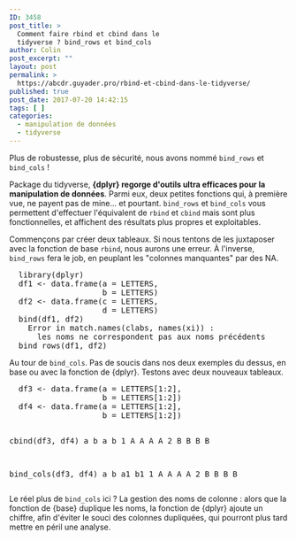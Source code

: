 ```yaml
---
ID: 3458
post_title: >
  Comment faire rbind et cbind dans le
  tidyverse ? bind_rows et bind_cols
author: Colin
post_excerpt: ""
layout: post
permalink: >
  https://abcdr.guyader.pro/rbind-et-cbind-dans-le-tidyverse/
published: true
post_date: 2017-07-20 14:42:15
tags: [ ]
categories:
  - manipulation de données
  - tidyverse
---
```

<p>Plus de robustesse, plus de sécurité, nous avons nommé <code>bind_rows</code> et <code>bind_cols</code> !</p>

<p>Package du tidyverse, <strong>{dplyr} regorge d'outils ultra efficaces pour la manipulation de données</strong>. Parmi eux, deux petites fonctions qui, à première vue, ne payent pas de mine... et pourtant. <code>bind_rows</code> et <code>bind_cols</code> vous permettent d'effectuer l'équivalent de <code>rbind</code> et <code>cbind</code> mais sont plus fonctionnelles, et affichent des résultats plus propres et exploitables.</p>

<p>Commençons par créer deux tableaux. Si nous tentons de les juxtaposer avec la fonction de base <code>rbind</code>, nous aurons une erreur. À l'inverse, <code>bind_rows</code> fera le job, en peuplant les "colonnes manquantes" par des NA.</p>

<p><pre lang="rsplus">
  library(dplyr)
  df1 <- data.frame(a = LETTERS, 
                    b = LETTERS)
  df2 <- data.frame(c = LETTERS, 
                    d = LETTERS)
  bind(df1, df2)
    Error in match.names(clabs, names(xi)) : 
      les noms ne correspondent pas aux noms précédents
  bind_rows(df1, df2)
</pre></p>

</p>

<p>Au tour de <code>bind_cols</code>. Pas de soucis dans nos deux exemples du dessus, en base ou avec la fonction de {dplyr}. Testons avec deux nouveaux tableaux.</p>


<p><pre lang="rsplus">
  df3 <- data.frame(a = LETTERS[1:2], 
                    b = LETTERS[1:2])
  df4 <- data.frame(a = LETTERS[1:2], 
                    b = LETTERS[1:2])
                    
  cbind(df3, df4) 
    a b a b
  1 A A A A
  2 B B B B
  
  bind_cols(df3, df4)
    a b a1 b1
  1 A A  A  A
  2 B B  B  B
</pre></p>

<p>Le réel plus de <code>bind_cols</code> ici ? La gestion des noms de colonne : alors que la fonction de {base} duplique les noms, la fonction de {dplyr} ajoute un chiffre, afin d'éviter le souci des colonnes dupliquées, qui pourront plus tard mettre en péril une analyse.</p>